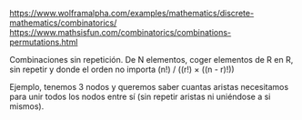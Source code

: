 https://www.wolframalpha.com/examples/mathematics/discrete-mathematics/combinatorics/
https://www.mathsisfun.com/combinatorics/combinations-permutations.html

Combinaciones sin repetición.
De N elementos, coger elementos de R en R, sin repetir y donde el orden no importa
(n!) / ((r!) × ((n - r)!))

Ejemplo, tenemos 3 nodos y queremos saber cuantas aristas necesitamos para unir todos los nodos entre sí (sin repetir aristas ni uniéndose a si mismos).
